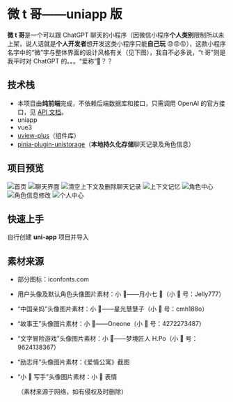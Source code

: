 # 微 t 哥——uniapp 版

**微 t 哥**是一个可以跟 ChatGPT 聊天的小程序（因微信小程序**个人类别**限制所以未上架，说人话就是**个人开发者**想开发这类小程序只能**自己玩** 😡😡😡），这款小程序名字中的“微”字与整体界面的设计风格有关（见下图），我自不必多说，“t 哥”则是我平时对 ChatGPT 的。。。“爱称”🤯？？

## 技术栈

-   本项目由**纯前端**完成，不依赖后端数据库和接口，只需调用 OpenAI 的官方接口，见 [API 文档](https://openai.apifox.cn/)。
-   uniapp
-   vue3
-   [uview-plus](https://uiadmin.net/uview-plus/)（组件库）
-   [pinia-plugin-unistorage](https://ext.dcloud.net.cn/plugin?id=8081)（**本地持久化存储**聊天记录及角色信息）

## 项目预览

![首页](./readmeImg/首页.png)
![聊天界面](./readmeImg/聊天.png)
![清空上下文及删除聊天记录](./readmeImg/删除.png)
![上下文记忆](./readmeImg/上下文记忆.png)
![角色中心](./readmeImg/角色中心.png)
![角色信息修改](./readmeImg/角色信息修改.png)
![个人中心](./readmeImg/个人中心.png)

## 快速上手

自行创建 **uni-app** 项目并导入

## 素材来源

-   部分图标：iconfonts.com
-   用户头像及默认角色头像图片素材：小 🍠——月小七 🍬（小 🍠 号：Jelly777）
-   “中国亲妈”头像图片素材：小 🍠——星光慧慧子（小 🍠 号：cmh188o）
-   “故事王”头像图片素材：小 🍠——Oneone（小 🍠 号：4272273487）
-   “文字冒险游戏”头像图片素材：小 🍠——梦境匠人 H.Po（小 🍠 号：9624138367）
-   “励志师”头像图片素材：《爱情公寓》截图
-   “小 🍠 写手”头像图片素材：小 🍠 表情

    （素材来源于网络，如有侵权及时删除）
